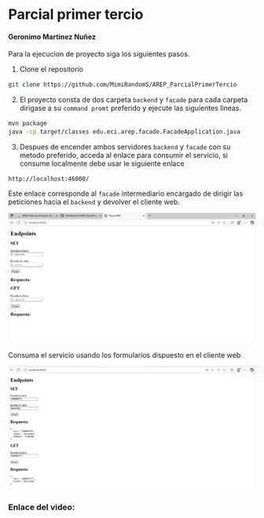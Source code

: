 # Parcial primer tercio
#### Geronimo Martinez Nuñez

Para la ejecucion de proyecto siga los siguientes pasos.

1. Clone el repositorio
```bash 
git clone https://github.com/MimiRandomS/AREP_ParcialPrimerTercio
```

2. El proyecto consta de dos carpeta ``backend`` y ``facade`` para cada carpeta dirigase a su ``command promt`` preferido y ejecute las siguientes lineas.
``` bash
mvn package
java -cp target/classes edu.eci.arep.facade.FacadeApplication.java
```

3. Despues de encender ambos servidores ``backend`` y ``facade`` con su metodo preferido, acceda al enlace para consumir el servicio, si consume localmente debe usar le siguiente enlace
```
http://localhost:46000/
```
Este enlace corresponde al ``facade`` intermediario encargado de dirigir las peticiones hacia el ``backend`` y devolver el cliente web.

![alt text](assets/facade1.png)

Consuma el servicio usando los formularios dispuesto en el cliente web

![alt text](assets/facade2.png)

### Enlace del video:
